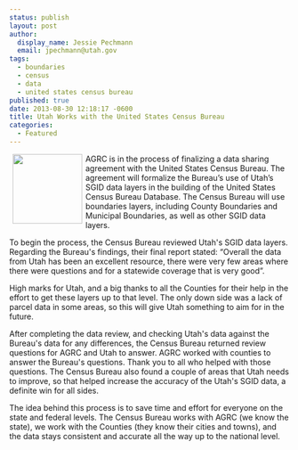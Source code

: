 ```yaml
---
status: publish
layout: post
author:
  display_name: Jessie Pechmann
  email: jpechmann@utah.gov
tags:
  - boundaries
  - census
  - data
  - united states census bureau
published: true
date: 2013-08-30 12:18:17 -0600
title: Utah Works with the United States Census Bureau
categories:
  - Featured
---
```

<p><img alt="" src="{{ "/images/Census_Bureau_seal.svg_-150x150.png" | prepend: site.baseurl }}" style="border-style:solid; border-width:0px; float:left; height:125px; margin:0px 6px; width:125px" />AGRC is in the process of finalizing a data sharing agreement with the United States Census Bureau. The agreement will formalize the Bureau&rsquo;s use of Utah&rsquo;s SGID data layers in the building of the United States Census Bureau Database. The Census Bureau will use boundaries layers, including County Boundaries and Municipal Boundaries, as well as other SGID data layers.</p>
<p>To begin the process, the Census Bureau reviewed Utah's SGID data layers. Regarding the Bureau's findings, their final report stated: “Overall the data from Utah has been an excellent resource, there were very few areas where there were questions and for a statewide coverage that is very good”.  </p>
<p>High marks for Utah, and a big thanks to all the Counties for their help in the effort to get these layers up to that level. The only down side was a lack of parcel data in some areas, so this will give Utah something to aim for in the future.</p>
<p>After completing the data review, and checking Utah's data against the Bureau's data for any differences, the Census Bureau returned review questions for AGRC and Utah to answer. AGRC worked with counties to answer the Bureau's questions. Thank you to all who helped with those questions. The Census Bureau also found a couple of areas that Utah needs to improve, so that helped increase the accuracy of the Utah's SGID data, a definite win for all sides.</p>
<p>The idea behind this process is to save time and effort for everyone on the state and federal levels. The Census Bureau works with AGRC (we know the state), we work with the Counties (they know their cities and towns), and the data stays consistent and accurate all the way up to the national level.</p>
